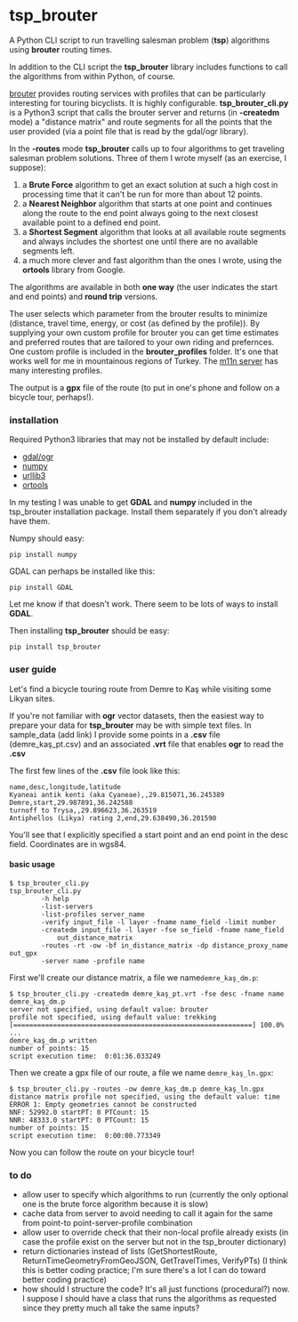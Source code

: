 # tsp_brouter
A Python CLI script to run travelling salesman problem (**tsp**) algorithms using **brouter** routing times.

In addition to the CLI script the **tsp_brouter** library includes functions to call the algorithms from within Python, of course.

[brouter](https://brouter.de/brouter-web/) provides routing services with profiles that can be particularly interesting for touring bicyclists.  It is highly configurable.  **tsp_brouter_cli.py** is a Python3 script that calls the brouter server and returns (in **-createdm** mode) a "distance matrix" and route segments for all the points that the user provided (via a point file that is read by the gdal/ogr library).  

In the **-routes** mode **tsp_brouter** calls up to four algorithms to get traveling salesman problem solutions.  Three of them I wrote myself (as an exercise, I suppose):

1. a **Brute Force** algorithm to get an exact solution at such a high cost in processing time that it can't be run for more than about 12 points.
2. a **Nearest Neighbor** algorithm that starts at one point and continues along the route to the end point always going to the next closest available point to a defined end point.
3. a **Shortest Segment** algorithm that looks at all available route segments and always includes the shortest one until there are no available segments left.
4. a much more clever and fast algorithm than the ones I wrote, using the **ortools** library from Google.

The algorithms are available in both **one way** (the user indicates the start and end points) and **round trip** versions.

The user selects which parameter from the brouter results to minimize (distance, travel time, energy, or cost (as defined by the profile)).  By supplying your own custom profile for brouter you can get time estimates and preferred routes that are tailored to your own riding and prefernces.  One custom profile is included in the **brouter_profiles** folder.  It's one that works well for me in mountainous regions of Turkey.  The [m11n server](https://brouter.m11n.de) has many interesting profiles.

The output is a **gpx** file of the route (to put in one's phone and follow on a bicycle tour, perhaps!).

### installation

Required Python3 libraries that may not be installed by default include:

- [gdal/ogr](https://pypi.org/project/GDAL/)
- [numpy](https://pypi.org/project/numpy/)
- [urllib3](https://pypi.org/project/urllib3/)
- [ortools](https://developers.google.com/optimization/install/python)

In my testing I was unable to get **GDAL** and **numpy** included in the tsp_brouter installation package.  Install them separately if you don't already have them.  

Numpy should easy:

`pip install numpy`

GDAL can perhaps be installed like this:

`pip install GDAL`

Let me know if that doesn't work.  There seem to be lots of ways to install **GDAL**.

Then installing **tsp_brouter** should be easy:

`pip install tsp_brouter`

### user guide

Let's find a bicycle touring route from Demre to Kaş while visiting some Likyan sites.

If you're not familiar with **ogr** vector datasets, then the easiest way to prepare your data for **tsp_brouter** may be with simple text files.  In sample_data (add link) I provide some points in a **.csv** file (demre_kaş_pt.csv) and an associated **.vrt** file that enables **ogr** to read the **.csv**

The first few lines of the **.csv** file look like this:

    name,desc,longitude,latitude
    Kyaneai antik kenti (aka Cyaneae),,29.815071,36.245389
    Demre,start,29.987891,36.242588
    turnoff to Trysa,,29.896623,36.263519
    Antiphellos (Likya) rating 2,end,29.638490,36.201590

You'll see that I explicitly specified a start point and an end point in the desc field.  Coordinates are in wgs84.

#### basic usage

    $ tsp_brouter_cli.py 
    tsp_brouter_cli.py
            -h help
            -list-servers
            -list-profiles server_name
            -verify input_file -l layer -fname name_field -limit number
            -createdm input_file -l layer -fse se_field -fname name_field
                out_distance_matrix
            -routes -rt -ow -bf in_distance_matrix -dp distance_proxy_name out_gpx
            -server name -profile name

First we'll create our distance matrix, a file we name`demre_kaş_dm.p`:

    $ tsp_brouter_cli.py -createdm demre_kaş_pt.vrt -fse desc -fname name demre_kaş_dm.p
    server not specified, using default value: brouter
    profile not specified, using default value: trekking
    [============================================================] 100.0% ...
    demre_kaş_dm.p written
    number of points: 15
    script execution time:  0:01:36.033249

Then we create a gpx file of our route, a file we name `demre_kaş_ln.gpx`:

    $ tsp_brouter_cli.py -routes -ow demre_kaş_dm.p demre_kaş_ln.gpx
    distance matrix profile not specified, using the default value: time
    ERROR 1: Empty geometries cannot be constructed
    NNF: 52992.0 startPT: 0 PTCount: 15
    NNR: 48333.0 startPT: 0 PTCount: 15
    number of points: 15
    script execution time:  0:00:00.773349

Now you can follow the route on your bicycle tour!

### to do
- allow user to specify which algorithms to run (currently the only optional one is the brute force algorithm because it is slow)
- cache data from server to avoid needing to call it again for the same from point-to point-server-profile combination
- allow user to override check that their non-local profile already exists (in case the profile exist on the server but not in the tsp_brouter dictionary)
- return dictionaries instead of lists (GetShortestRoute, ReturnTimeGeometryFromGeoJSON, GetTravelTimes, VerifyPTs) (I think this is better coding practice; I'm sure there's a lot I can do toward better coding practice)
- how should I structure the code?  It's all just functions (procedural?) now.  I suppose I should have a class that runs the algorithms as requested since they pretty much all take the same inputs?
